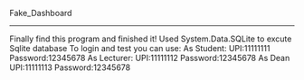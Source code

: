 Fake_Dashboard
_______________________
Finally find this program and finished it!
Used System.Data.SQLite to excute Sqlite database
To login and test you can use:
As Student:
UPI:11111111
Password:12345678
As Lecturer:
UPI:11111112
Password:12345678
As Dean
UPI:11111113
Password:12345678
